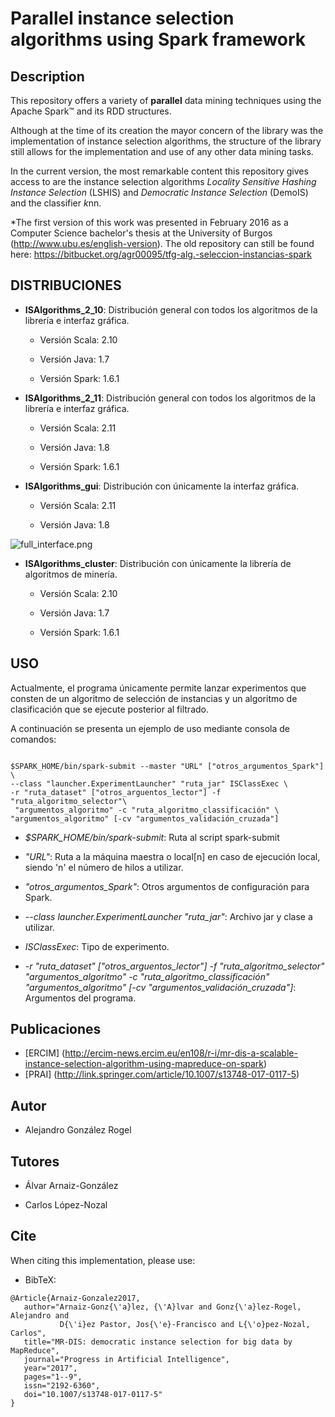 # Parallel instance selection algorithms using Spark framework

## Description

This repository offers a variety of **parallel** data mining techniques using the Apache Spark™ and its RDD structures.

Although at the time of its creation the mayor concern of the library was the implementation of instance selection algorithms, the structure of the library still allows for the implementation and use of any other data mining tasks. 

In the current version, the most remarkable content this repository gives access to are the instance selection algorithms *Locality Sensitive Hashing Instance Selection* (LSHIS) and *Democratic Instance Selection* (DemoIS) and the classifier *k*nn.

*The first version of this work was presented in February 2016 as a Computer Science bachelor's thesis at the University of Burgos (http://www.ubu.es/english-version). The old repository can still be found here: https://bitbucket.org/agr00095/tfg-alg.-seleccion-instancias-spark

## DISTRIBUCIONES

* **ISAlgorithms_2_10**: Distribución general con todos los algoritmos de la librería e interfaz gráfica.

    * Versión Scala: 2.10

    * Versión Java: 1.7

    * Versión Spark: 1.6.1

* **ISAlgorithms_2_11**: Distribución general con todos los algoritmos de la librería e interfaz gráfica.

    * Versión Scala: 2.11

    * Versión Java: 1.8

    * Versión Spark: 1.6.1

* **ISAlgorithms_gui**: Distribución con únicamente la interfaz gráfica.

    * Versión Scala: 2.11

    * Versión Java: 1.8

![full_interface.png](https://bitbucket.org/repo/B6d96X/images/463284299-full_interface.png)


* **ISAlgorithms_cluster**: Distribución con únicamente la librería de algoritmos de minería.

    * Versión Scala: 2.10

    * Versión Java: 1.7

    * Versión Spark: 1.6.1

## USO

Actualmente, el programa únicamente permite lanzar experimentos que consten de un algoritmo de selección de instancias y un algoritmo de clasificación que se ejecute posterior al filtrado.

A continuación se presenta un ejemplo de uso mediante consola de comandos:


```

$SPARK_HOME/bin/spark-submit --master "URL" ["otros_argumentos_Spark"] \
--class "launcher.ExperimentLauncher" "ruta_jar" ISClassExec \
-r "ruta_dataset" ["otros_arguentos_lector"] -f "ruta_algoritmo_selector"\
 "argumentos_algoritmo" -c "ruta_algoritmo_classificación" \
"argumentos_algoritmo" [-cv "argumentos_validación_cruzada"]

```

* *$SPARK_HOME/bin/spark-submit*: Ruta al script spark-submit

* *"URL"*: Ruta a la máquina maestra o local[n] en caso de ejecución local, siendo 'n' el número de hilos a utilizar.

* *"otros_argumentos_Spark"*: Otros argumentos de configuración para Spark.

* *--class launcher.ExperimentLauncher "ruta_jar"*: Archivo jar y clase a utilizar.

* *ISClassExec*: Tipo de experimento.

* *-r "ruta_dataset" ["otros_arguentos_lector"] -f "ruta_algoritmo_selector" "argumentos_algoritmo" -c "ruta_algoritmo_classificación" "argumentos_algoritmo" [-cv "argumentos_validación_cruzada"]*: Argumentos del programa.

## Publicaciones
* [ERCIM] (http://ercim-news.ercim.eu/en108/r-i/mr-dis-a-scalable-instance-selection-algorithm-using-mapreduce-on-spark) 
* [PRAI]  (http://link.springer.com/article/10.1007/s13748-017-0117-5)


## Autor
* Alejandro González Rogel

## Tutores
* Álvar Arnaiz-González

* Carlos López-Nozal

## Cite
When citing this implementation, please use:

* BibTeX:
```
@Article{Arnaiz-Gonzalez2017,
   author="Arnaiz-Gonz{\'a}lez, {\'A}lvar and Gonz{\'a}lez-Rogel, Alejandro and 
           D{\'i}ez Pastor, Jos{\'e}-Francisco and L{\'o}pez-Nozal, Carlos",
   title="MR-DIS: democratic instance selection for big data by MapReduce",
   journal="Progress in Artificial Intelligence",
   year="2017",
   pages="1--9",
   issn="2192-6360",
   doi="10.1007/s13748-017-0117-5"
}
```
